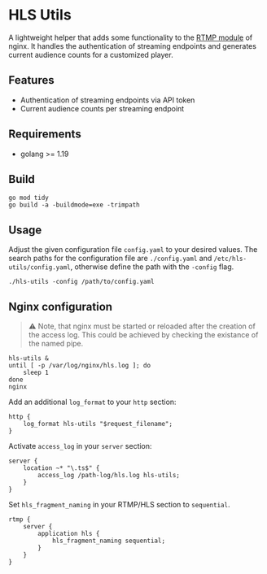 # HLS Utils

A lightweight helper that adds some functionality to the [RTMP module](https://github.com/arut/nginx-rtmp-module) of nginx. It handles the authentication of streaming endpoints and generates current audience counts for a customized player.


## Features

- Authentication of streaming endpoints via API token
- Current audience counts per streaming endpoint


## Requirements

- golang >= 1.19


## Build

```shell
go mod tidy
go build -a -buildmode=exe -trimpath
```


## Usage

Adjust the given configuration file `config.yaml` to your desired values. The search paths for the configuration file are `./config.yaml` and `/etc/hls-utils/config.yaml`, otherwise define the path with the `-config` flag.

```shell
./hls-utils -config /path/to/config.yaml
```


## Nginx configuration

> ⚠️ Note, that nginx must be started or reloaded after the creation of the access log. This could be achieved by checking the existance of the named pipe.

```shell
hls-utils &
until [ -p /var/log/nginx/hls.log ]; do
    sleep 1
done
nginx
```

Add an additional `log_format` to your `http` section:  
```nginx
http {
    log_format hls-utils "$request_filename";
}
```

Activate `access_log` in your `server` section:  
```nginx
server {
    location ~* "\.ts$" {
        access_log /path-log/hls.log hls-utils;
    }
}
```

Set `hls_fragment_naming` in your RTMP/HLS section to `sequential`.

```nginx
rtmp {
    server {
        application hls {
            hls_fragment_naming sequential;
        }
    }
}
```
